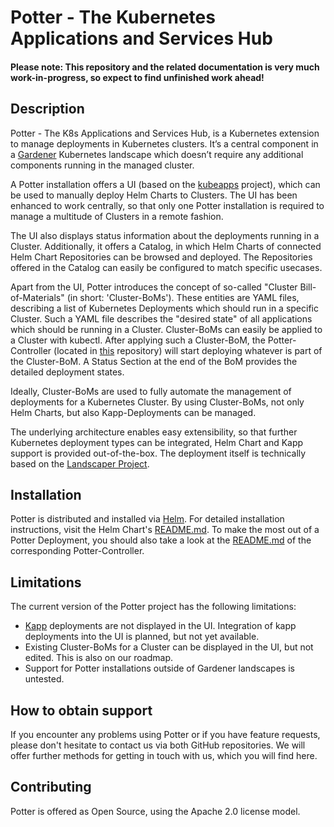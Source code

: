 # Potter - The Kubernetes Applications and Services Hub
#### Please note: This repository and the related documentation is very much work-in-progress, so expect to find unfinished work ahead!

## Description
Potter - The K8s Applications and Services Hub, is a Kubernetes extension to manage deployments in Kubernetes clusters. It’s a central component in a [Gardener](https://github.com/gardener/gardener) Kubernetes landscape which doesn’t require any additional components running in the managed cluster.

A Potter installation offers a UI (based on the [kubeapps](https://github.com/kubeapps/kubeapps) project), which can be used to manually deploy Helm Charts to Clusters. The UI has been enhanced to work centrally, so that only one Potter installation is required to manage a multitude of Clusters in a remote fashion.

The UI also displays status information about the deployments running in a Cluster. Additionally, it offers a Catalog, in which Helm Charts of connected Helm Chart Repositories can be browsed and deployed. The Repositories offered in the Catalog can easily be configured to match specific usecases.

Apart from the UI, Potter introduces the concept of so-called "Cluster Bill-of-Materials" (in short: 'Cluster-BoMs'). These entities are YAML files, describing a list of Kubernetes Deployments which should run in a specific Cluster. Such a YAML file describes the "desired state" of all applications which should be running in a Cluster. Cluster-BoMs can easily be applied to a Cluster with kubectl. After applying such a Cluster-BoM, the Potter-Controller (located in [this](https://github.com/gardener/potter-controller) repository) will start deploying whatever is part of the Cluster-BoM. A Status Section at the end of the BoM provides the detailed deployment states.

Ideally, Cluster-BoMs are used to fully automate the management of deployments for a Kubernetes Cluster. By using Cluster-BoMs, not only Helm Charts, but also Kapp-Deployments can be managed.

The underlying architecture enables easy extensibility, so that further Kubernetes deployment types can be integrated, Helm Chart and Kapp support is provided out-of-the-box. The deployment itself is technically based on the [Landscaper Project](https://github.com/gardener/landscaper).

## Installation
Potter is distributed and installed via [Helm](https://github.com/helm/helm). For detailed installation instructions, visit the Helm Chart's [README.md](https://github.com/gardener/potter-hub/chart/hub/README.md). To make the most out of a Potter Deployment, you should also take a look at the  [README.md](https://github.com/gardener/potter-controller/chart/hub/README.md) of the corresponding Potter-Controller.

## Limitations
The current version of the Potter project has the following limitations:
- [Kapp](https://github.com/k14s/kapp) deployments are not displayed in the UI. Integration of kapp deployments into the UI is planned, but not yet available.
- Existing Cluster-BoMs for a Cluster can be displayed in the UI, but not edited. This is also on our roadmap.
- Support for Potter installations outside of Gardener landscapes is untested.
  
## How to obtain support
If you encounter any problems using Potter or if you have feature requests, please don't hesitate to contact us via both GitHub repositories. We will offer further methods for getting in touch with us, which you will find here.

## Contributing
Potter is offered as Open Source, using the Apache 2.0 license model.
